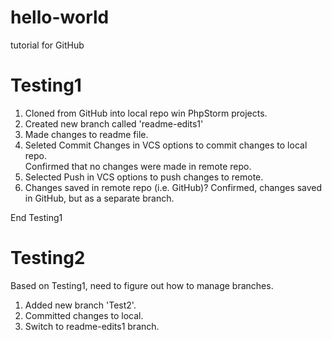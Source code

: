 # hello-world
tutorial for GitHub

<h1> Testing1 </h1>   

1. Cloned from GitHub into local repo win PhpStorm projects.
2. Created new branch called 'readme-edits1'
3. Made changes to readme file.
4. Seleted Commit Changes in VCS options to commit changes to local repo.  
    Confirmed that no changes were made in remote repo.
5. Selected Push in VCS options to push changes to remote.
6. Changes saved in remote repo (i.e. GitHub)?
    Confirmed, changes saved in GitHub, but as a separate branch.
    
End Testing1


<h1> Testing2 </h1>
Based on Testing1, need to figure out how to manage branches.

1. Added new branch 'Test2'.
2. Committed changes to local.
3. Switch to readme-edits1 branch.




